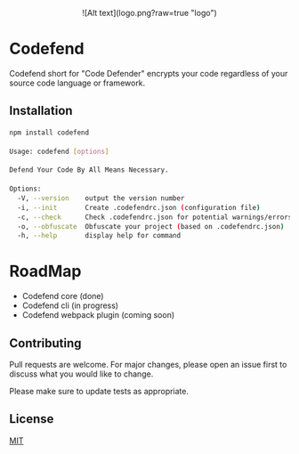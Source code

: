 <p align="center">
 ![Alt text](logo.png?raw=true "logo")
</p>

# Codefend

Codefend short for "Code Defender" encrypts your code regardless of your source code language or framework.

## Installation

```bash
npm install codefend

Usage: codefend [options]

Defend Your Code By All Means Necessary.

Options:
  -V, --version    output the version number
  -i, --init       Create .codefendrc.json (configuration file)
  -c, --check      Check .codefendrc.json for potential warnings/errors
  -o, --obfuscate  Obfuscate your project (based on .codefendrc.json)
  -h, --help       display help for command
```

# RoadMap

- Codefend core (done)
- Codefend cli (in progress)
- Codefend webpack plugin (coming soon)

## Contributing

Pull requests are welcome. For major changes, please open an issue first to discuss what you would like to change.

Please make sure to update tests as appropriate.

## License

[MIT](https://choosealicense.com/licenses/mit/)
